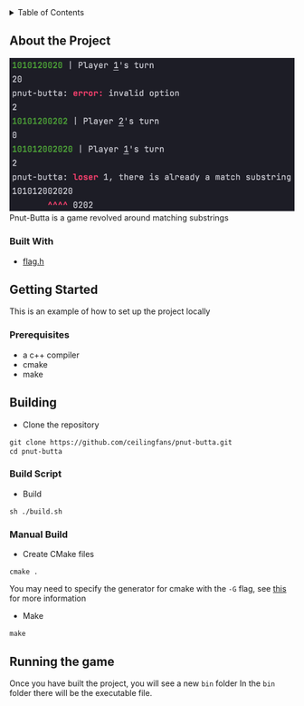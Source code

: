 <details>
    <summary>Table of Contents</summary>
    <ol>
        <li>
            <a href="#about-the-project">About the Project</a>
            <ul>
                <li><a href="#built-with">Built With</a></li>
            </ul>
        </li>
        <li>
            <a href="#getting-started">Getting Started</a>
            <ul>
                <li><a href="prerequisites">Prerequisites</a></li>
            </ul>
        </li>
        <li>
            <a href="#building">Building</a>
            <ul>
                <li><a href="#build-script">Build Script</a></li>
                <li><a href=#"manual-build">Manual Build</a></li>
            </ul>
        </li>
        <li><a href="#running-the-game">Running the Game</a></li>
    </ol>
</details>

## About the Project
![Game](https://github.com/ceilingfans/pnut-butta/blob/main/img/game.png?raw=true)
Pnut-Butta is a game revolved around matching substrings

### Built With 
* [flag.h](https://github.com/tsoding/flag.h)

## Getting Started
This is an example of how to set up the project locally

### Prerequisites
* a c++ compiler
* cmake
* make

## Building 
* Clone the repository
```shell
git clone https://github.com/ceilingfans/pnut-butta.git
cd pnut-butta
```

### Build Script
* Build
```shell
sh ./build.sh
```

### Manual Build
* Create CMake files
```shell
cmake .
```
You may need to specify the generator for cmake with the `-G` flag, see [this](https://stackoverflow.com/a/35935066/15283724) for more information

* Make
```shell
make
```

## Running the game
Once you have built the project, you will see a new `bin` folder
In the `bin` folder there will be the executable file.
